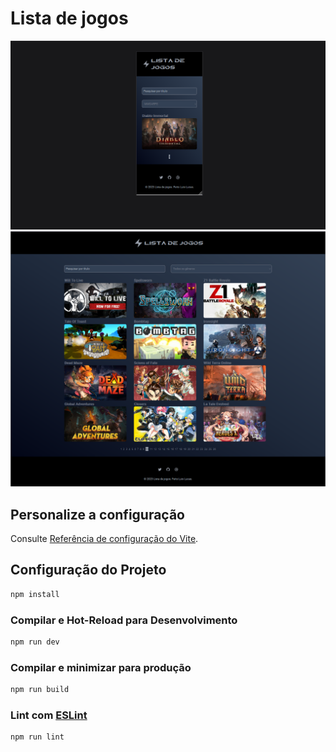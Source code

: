 # Lista de jogos

<img alt="sponsors" src="./public/Screenshot_1.png">

<img alt="sponsors" src="./public/Screenshot_2.png">


## Personalize a configuração

Consulte [Referência de configuração do Vite](https://vitejs.dev/config/).

## Configuração do Projeto

```sh
npm install
```

### Compilar e Hot-Reload para Desenvolvimento

```sh
npm run dev
```

### Compilar e minimizar para produção

```sh
npm run build
```

### Lint com [ESLint](https://eslint.org/)

```sh
npm run lint
```